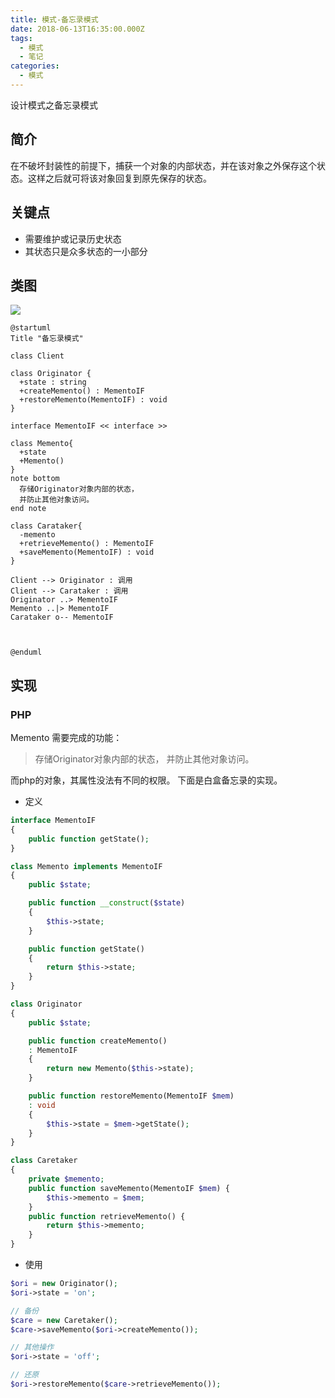 ```yaml
---
title: 模式-备忘录模式
date: 2018-06-13T16:35:00.000Z
tags:
  - 模式
  - 笔记
categories:
  - 模式
---
```


设计模式之备忘录模式
<!-- MORE -->

## 简介
在不破坏封装性的前提下，捕获一个对象的内部状态，并在该对象之外保存这个状态。这样之后就可将该对象回复到原先保存的状态。

## 关键点
- 需要维护或记录历史状态
- 其状态只是众多状态的一小部分

## 类图
![](http://www.plantuml.com/plantuml/svg/VLBDIZCn5DtdAK9NYamVGCfG40GNuiONY6qimPa4ajYD2hMrdo226t-AkugBsRJ-B0h5IXz6qvbP-GhUCEqa6x_TpJdtddlkcQahJQG-ZYEqptH4SSKyNvhvm7pUBPAXcTrK46f4H2cy5J7AzUgr9rcBSQA5n2S8umrGqHHlOgKbuosBD2G5Q9V6C2NMre5RrZlRbfPKmN39bvnjR0lMH6S8CQwfF2GDwaPnhOOT78PBFwi6vyKMvN8GumBy7GYjHGoK6GrCDt57c9TfzZOq__fvBqaVBzAhoQ9p_ZExjgtJIJvuNuoUJ7_o_N5VT6RZUVum_kfq4ULDRBNBc8WacXnHQQq4SU6WE1YYeUs_4r6a_VyuYY-0Wo3quWS-U-sbjub7EnEEzIQgrT3RlAm0FVLX9o62mCFhS33yBRy0)

```plantuml
@startuml
Title "备忘录模式"

class Client

class Originator {
  +state : string
  +createMemento() : MementoIF
  +restoreMemento(MementoIF) : void
}

interface MementoIF << interface >>

class Memento{
  +state
  +Memento()
}
note bottom
  存储Originator对象内部的状态，
  并防止其他对象访问。
end note

class Carataker{
  -memento
  +retrieveMemento() : MementoIF
  +saveMemento(MementoIF) : void
}

Client --> Originator : 调用
Client --> Carataker : 调用
Originator ..> MementoIF
Memento ..|> MementoIF
Carataker o-- MementoIF



@enduml
```


## 实现
### PHP
Memento 需要完成的功能：
> 存储Originator对象内部的状态，
> 并防止其他对象访问。

而php的对象，其属性没法有不同的权限。
下面是白盒备忘录的实现。

- 定义

```PHP
interface MementoIF
{
    public function getState();
}

class Memento implements MementoIF
{
    public $state;

    public function __construct($state)
    {
        $this->state;
    }

    public function getState()
    {
        return $this->state;
    }
}

class Originator
{
    public $state;

    public function createMemento()
    : MementoIF
    {
        return new Memento($this->state);
    }

    public function restoreMemento(MementoIF $mem)
    : void
    {
        $this->state = $mem->getState();
    }
}

class Caretaker
{
    private $memento;
    public function saveMemento(MementoIF $mem) {
        $this->memento = $mem;
    }
    public function retrieveMemento() {
        return $this->memento;
    }
}
```

- 使用

```PHP
$ori = new Originator();
$ori->state = 'on';

// 备份
$care = new Caretaker();
$care->saveMemento($ori->createMemento());

// 其他操作
$ori->state = 'off';

// 还原
$ori->restoreMemento($care->retrieveMemento());
```
